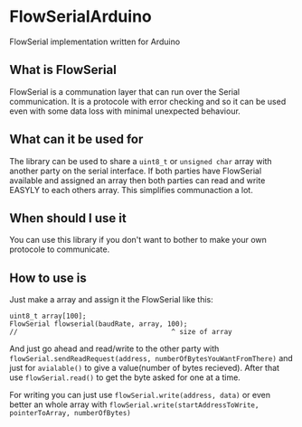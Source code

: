# FlowSerialArduino
FlowSerial implementation written for Arduino

## What is FlowSerial
FlowSerial is a communation layer that can run over the Serial communication. 
It is a protocole with error checking and so it can be used even with some data loss with minimal unexpected behaviour.

## What can it be used for
The library can be used to share a `uint8_t` or `unsigned char` array with another party on the serial interface. 
If both parties have FlowSerial available and assigned an array then both parties can read and write EASYLY to each others array.
This simplifies communaction a lot. 

## When should I use it
You can use this library if you don't want to bother to make your own protocole to communicate. 

## How to use is
Just make a array and assign it the FlowSerial like this:
```
uint8_t array[100];
FlowSerial flowserial(baudRate, array, 100);
//                                      ^ size of array
```
And just go ahead and read/write to the other party with `flowSerial.sendReadRequest(address, numberOfBytesYouWantFromThere)` and just for `avialable()` to give a value(number of bytes recieved).
After that use `flowSerial.read()` to get the byte asked for one at a time.

For writing you can just use `flowSerial.write(address, data)` or even better an whole array with `flowSerial.write(startAddressToWrite, pointerToArray, numberOfBytes)`
